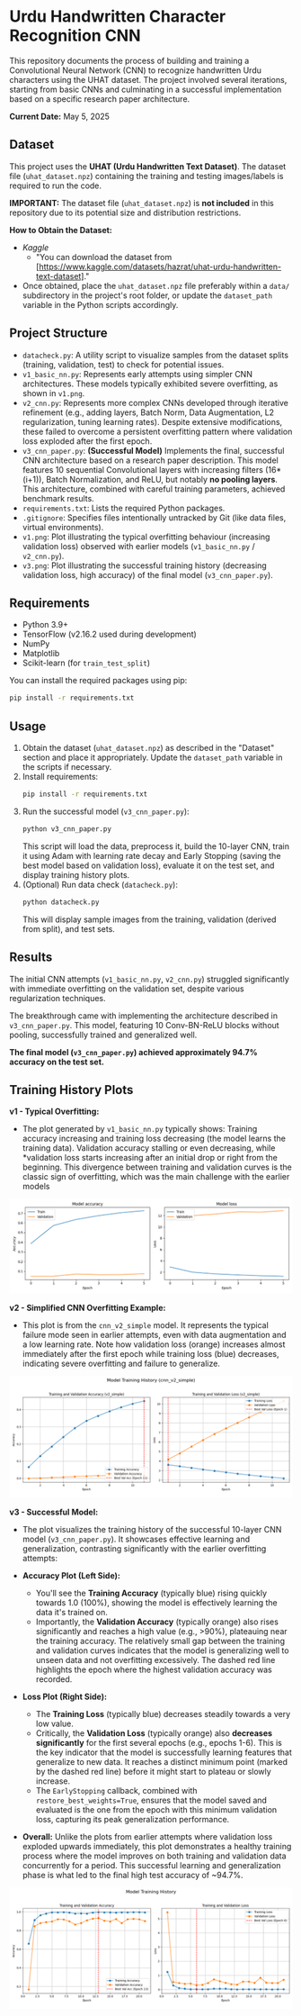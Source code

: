 # Urdu Handwritten Character Recognition CNN

This repository documents the process of building and training a Convolutional Neural Network (CNN) to recognize handwritten Urdu characters using the UHAT dataset. The project involved several iterations, starting from basic CNNs and culminating in a successful implementation based on a specific research paper architecture.

**Current Date:** May 5, 2025

## Dataset

This project uses the **UHAT (Urdu Handwritten Text Dataset)**. The dataset file (`uhat_dataset.npz`) containing the training and testing images/labels is required to run the code.

**IMPORTANT:** The dataset file (`uhat_dataset.npz`) is **not included** in this repository due to its potential size and distribution restrictions.

**How to Obtain the Dataset:**
* *Kaggle*
    * "You can download the dataset from [https://www.kaggle.com/datasets/hazrat/uhat-urdu-handwritten-text-dataset]."
* Once obtained, place the `uhat_dataset.npz` file preferably within a `data/` subdirectory in the project's root folder, or update the `dataset_path` variable in the Python scripts accordingly.

## Project Structure

* `datacheck.py`: A utility script to visualize samples from the dataset splits (training, validation, test) to check for potential issues.
* `v1_basic_nn.py`: Represents early attempts using simpler CNN architectures. These models typically exhibited severe overfitting, as shown in `v1.png`.
* `v2_cnn.py`: Represents more complex CNNs developed through iterative refinement (e.g., adding layers, Batch Norm, Data Augmentation, L2 regularization, tuning learning rates). Despite extensive modifications, these failed to overcome a persistent overfitting pattern where validation loss exploded after the first epoch.
* `v3_cnn_paper.py`: **(Successful Model)** Implements the final, successful CNN architecture based on a research paper description. This model features 10 sequential Convolutional layers with increasing filters (16*(i+1)), Batch Normalization, and ReLU, but notably **no pooling layers**. This architecture, combined with careful training parameters, achieved benchmark results.
* `requirements.txt`: Lists the required Python packages.
* `.gitignore`: Specifies files intentionally untracked by Git (like data files, virtual environments).
* `v1.png`: Plot illustrating the typical overfitting behaviour (increasing validation loss) observed with earlier models (`v1_basic_nn.py` / `v2_cnn.py`).
* `v3.png`: Plot illustrating the successful training history (decreasing validation loss, high accuracy) of the final model (`v3_cnn_paper.py`).

## Requirements

* Python 3.9+
* TensorFlow (v2.16.2 used during development)
* NumPy
* Matplotlib
* Scikit-learn (for `train_test_split`)

You can install the required packages using pip:
```bash
pip install -r requirements.txt 

```

## Usage

1.  Obtain the dataset (`uhat_dataset.npz`) as described in the "Dataset" section and place it appropriately. Update the `dataset_path` variable in the scripts if necessary.
2.  Install requirements:
    ```bash
    pip install -r requirements.txt
    ```
3.  Run the successful model (`v3_cnn_paper.py`):
    ```bash
    python v3_cnn_paper.py
    ```
    This script will load the data, preprocess it, build the 10-layer CNN, train it using Adam with learning rate decay and Early Stopping (saving the best model based on validation loss), evaluate it on the test set, and display training history plots.
4.  (Optional) Run data check (`datacheck.py`):
    ```bash
    python datacheck.py
    ```
    This will display sample images from the training, validation (derived from split), and test sets.

## Results

The initial CNN attempts (`v1_basic_nn.py`, `v2_cnn.py`) struggled significantly with immediate overfitting on the validation set, despite various regularization techniques.

The breakthrough came with implementing the architecture described in `v3_cnn_paper.py`. This model, featuring 10 Conv-BN-ReLU blocks without pooling, successfully trained and generalized well.

**The final model (`v3_cnn_paper.py`) achieved approximately 94.7% accuracy on the test set.**

## Training History Plots

**v1 - Typical Overfitting:**
* The plot generated by `v1_basic_nn.py` typically shows:
Training accuracy increasing and training loss decreasing (the model learns the training data).
Validation accuracy stalling or even decreasing, while *validation loss starts increasing after an initial drop or right from the beginning. This divergence between training and validation curves is the classic sign of overfitting, which was the main challenge with the earlier models

![Training History Plot for v1 showing overfitting](v1.png)

**v2 - Simplified CNN Overfitting Example:**
* This plot is from the `cnn_v2_simple` model. It represents the typical failure mode seen in earlier attempts, even with data augmentation and a low learning rate. Note how validation loss (orange) increases almost immediately after the first epoch while training loss (blue) decreases, indicating severe overfitting and failure to generalize.

![Training History Plot for Simplified CNN showing overfitting](v2.png)

**v3 - Successful Model:**
* The plot visualizes the training history of the successful 10-layer CNN model (`v3_cnn_paper.py`). It showcases effective learning and generalization, contrasting significantly with the earlier overfitting attempts:

* **Accuracy Plot (Left Side):**
    * You'll see the **Training Accuracy** (typically blue) rising quickly towards 1.0 (100%), showing the model is effectively learning the data it's trained on.
    * Importantly, the **Validation Accuracy** (typically orange) also rises significantly and reaches a high value (e.g., >90%), plateauing near the training accuracy. The relatively small gap between the training and validation curves indicates that the model is generalizing well to unseen data and not overfitting excessively. The dashed red line highlights the epoch where the highest validation accuracy was recorded.

* **Loss Plot (Right Side):**
    * The **Training Loss** (typically blue) decreases steadily towards a very low value.
    * Critically, the **Validation Loss** (typically orange) also **decreases significantly** for the first several epochs (e.g., epochs 1-6). This is the key indicator that the model is successfully learning features that generalize to new data. It reaches a distinct minimum point (marked by the dashed red line) before it might start to plateau or slowly increase.
    * The `EarlyStopping` callback, combined with `restore_best_weights=True`, ensures that the model saved and evaluated is the one from the epoch with this minimum validation loss, capturing its peak generalization performance.

* **Overall:** Unlike the plots from earlier attempts where validation loss exploded upwards immediately, this plot demonstrates a healthy training process where the model improves on both training and validation data concurrently for a period. This successful learning and generalization phase is what led to the final high test accuracy of ~94.7%.

![Training History Plot for v3 successful model](v3.png)
